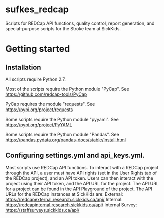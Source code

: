 # sufkes_redcap
Scripts for REDCap API functions, quality control, report generation, and special-purpose scripts for the Stroke team at SickKids.

# Getting started
## Installation
All scripts require Python 2.7.

Most of the scripts require the Python module "PyCap". See https://github.com/redcap-tools/PyCap

PyCap requires the module "requests". See https://pypi.org/project/requests

Some scripts require the Python module "pyyaml". See https://pypi.org/project/PyYAML

Some scripts require the Python module "Pandas". See https://pandas.pydata.org/pandas-docs/stable/install.html
## Configuring settings.yml and api_keys.yml.
Most scripts use REDCap API functions. To interact with a REDCap project through the API, a user must have API rights (set in the User Rights tab of the REDCap project), and an API token. Users can then interact with the project using their API token, and the API URL for the project. The API URL for a project can be found in the API Playground of the project. The API URLs for the REDCap instances at SickKids are:
External: https://redcapexternal.research.sickkids.ca/api/
Internal: https://redcapinternal.research.sickkids.ca/api/
Internal Survey: https://staffsurveys.sickkids.ca/api/
